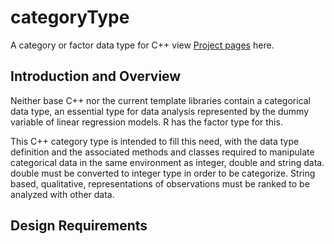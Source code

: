# categoryType
A category or factor data type for C++
view [Project pages]() here.

## Introduction and Overview
  
  Neither base C++ nor the current template libraries contain a categorical data type, an essential type for data analysis represented by the dummy variable of linear regression models. R has the factor type for this.
  
  This C++ category type is intended to fill this need, with the data type definition and the associated methods and classes required to manipulate categorical data in the same environment as integer, double and string data. double must be converted to integer type in order to be categorize. String based, qualitative, representations of observations must be ranked to be analyzed with other data.
  
## Design Requirements
  

